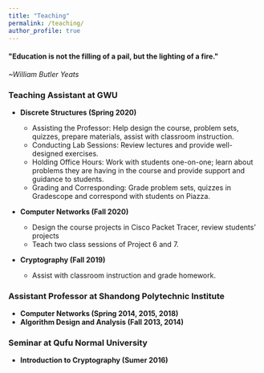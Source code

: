 ```yaml
---
title: "Teaching"
permalink: /teaching/
author_profile: true
---
```

<link href="https://fonts.googleapis.com/css?family=Comfortaa:300,400,700|Righteous" rel="stylesheet">

<h4>"Education is not the filling of a pail, but the lighting of a fire."</h4>
 
 *~William Butler Yeats*

### <i class="fa fa-fw fa-chalkboard-teacher" aria-hidden="true"></i> Teaching Assistant at GWU
* **Discrete Structures (Spring 2020)** 
  * Assisting the Professor: Help design the course, problem sets, quizzes, prepare materials, assist with classroom instruction.
  * Conducting Lab Sessions: Review lectures and provide well-designed exercises.
  * Holding Office Hours: Work with students one-on-one; learn about problems they are having in the course and provide support and guidance to students.
  * Grading and Corresponding: Grade problem sets, quizzes in Gradescope and correspond with students on Piazza.

* **Computer Networks (Fall 2020)**
  * Design the course projects in Cisco Packet Tracer, review students’ projects
  * Teach two class sessions of Project 6 and 7.

* **Cryptography (Fall 2019)**
  * Assist with classroom instruction and grade homework.

### <i class="fa fa-fw fa-chalkboard-teacher" aria-hidden="true"></i> Assistant Professor at Shandong Polytechnic Institute

* **Computer Networks (Spring 2014, 2015, 2018)**
* **Algorithm Design and Analysis (Fall 2013, 2014)**

### <i class="fa fa-fw fa-file-powerpoint" aria-hidden="true"></i> Seminar at Qufu Normal University

* **Introduction to Cryptography (Sumer 2016)** 
